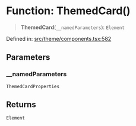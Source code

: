 # Function: ThemedCard()

> **ThemedCard**(`__namedParameters`): `Element`

Defined in: [src/theme/components.tsx:582](https://github.com/Nick2bad4u/Uptime-Watcher/blob/3cce0c3b352c8390536ca3c7399ece50a05faf18/src/theme/components.tsx#L582)

## Parameters

### \_\_namedParameters

`ThemedCardProperties`

## Returns

`Element`
